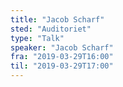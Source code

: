 ```yaml
---
title: "Jacob Scharf"
sted: "Auditoriet"
type: "Talk"
speaker: "Jacob Scharf"
fra: "2019-03-29T16:00"
til: "2019-03-29T17:00"
---
```



